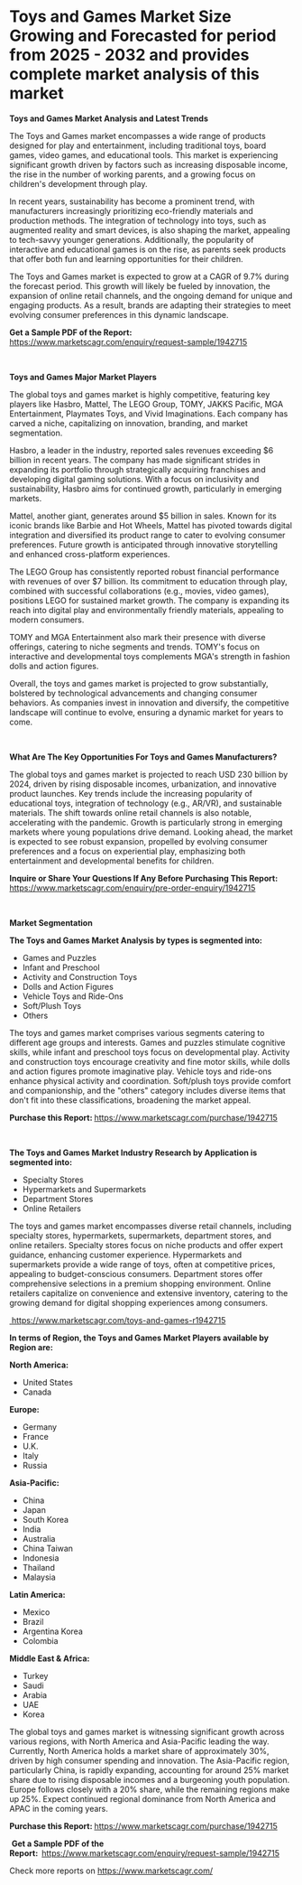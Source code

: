 <p><h1>Toys and Games Market Size Growing and Forecasted for period from 2025 - 2032 and provides complete market analysis of this market</h1></p><p><strong>Toys and Games Market Analysis and Latest Trends</strong></p>
<p><p>The Toys and Games market encompasses a wide range of products designed for play and entertainment, including traditional toys, board games, video games, and educational tools. This market is experiencing significant growth driven by factors such as increasing disposable income, the rise in the number of working parents, and a growing focus on children's development through play.</p><p>In recent years, sustainability has become a prominent trend, with manufacturers increasingly prioritizing eco-friendly materials and production methods. The integration of technology into toys, such as augmented reality and smart devices, is also shaping the market, appealing to tech-savvy younger generations. Additionally, the popularity of interactive and educational games is on the rise, as parents seek products that offer both fun and learning opportunities for their children.</p><p>The Toys and Games market is expected to grow at a CAGR of 9.7% during the forecast period. This growth will likely be fueled by innovation, the expansion of online retail channels, and the ongoing demand for unique and engaging products. As a result, brands are adapting their strategies to meet evolving consumer preferences in this dynamic landscape.</p></p>
<p><strong>Get a Sample PDF of the Report:&nbsp;</strong> <a href="https://www.marketscagr.com/enquiry/request-sample/1942715?utm_campaign=1895&utm_medium=2&utm_source=Github&utm_content=ia&utm_term=08022025&utm_id=toys-and-games">https://www.marketscagr.com/enquiry/request-sample/1942715</a></p>
<p>&nbsp;</p>
<p><strong>Toys and Games Major Market Players</strong></p>
<p><p>The global toys and games market is highly competitive, featuring key players like Hasbro, Mattel, The LEGO Group, TOMY, JAKKS Pacific, MGA Entertainment, Playmates Toys, and Vivid Imaginations. Each company has carved a niche, capitalizing on innovation, branding, and market segmentation.</p><p>Hasbro, a leader in the industry, reported sales revenues exceeding $6 billion in recent years. The company has made significant strides in expanding its portfolio through strategically acquiring franchises and developing digital gaming solutions. With a focus on inclusivity and sustainability, Hasbro aims for continued growth, particularly in emerging markets.</p><p>Mattel, another giant, generates around $5 billion in sales. Known for its iconic brands like Barbie and Hot Wheels, Mattel has pivoted towards digital integration and diversified its product range to cater to evolving consumer preferences. Future growth is anticipated through innovative storytelling and enhanced cross-platform experiences.</p><p>The LEGO Group has consistently reported robust financial performance with revenues of over $7 billion. Its commitment to education through play, combined with successful collaborations (e.g., movies, video games), positions LEGO for sustained market growth. The company is expanding its reach into digital play and environmentally friendly materials, appealing to modern consumers.</p><p>TOMY and MGA Entertainment also mark their presence with diverse offerings, catering to niche segments and trends. TOMY's focus on interactive and developmental toys complements MGA's strength in fashion dolls and action figures. </p><p>Overall, the toys and games market is projected to grow substantially, bolstered by technological advancements and changing consumer behaviors. As companies invest in innovation and diversify, the competitive landscape will continue to evolve, ensuring a dynamic market for years to come.</p></p>
<p>&nbsp;</p>
<p><strong>What Are The Key Opportunities For Toys and Games Manufacturers?</strong></p>
<p><p>The global toys and games market is projected to reach USD 230 billion by 2024, driven by rising disposable incomes, urbanization, and innovative product launches. Key trends include the increasing popularity of educational toys, integration of technology (e.g., AR/VR), and sustainable materials. The shift towards online retail channels is also notable, accelerating with the pandemic. Growth is particularly strong in emerging markets where young populations drive demand. Looking ahead, the market is expected to see robust expansion, propelled by evolving consumer preferences and a focus on experiential play, emphasizing both entertainment and developmental benefits for children.</p></p>
<p><strong>Inquire or Share Your Questions If Any Before Purchasing This Report:</strong> <a href="https://www.marketscagr.com/enquiry/pre-order-enquiry/1942715?utm_campaign=1895&utm_medium=2&utm_source=Github&utm_content=ia&utm_term=08022025&utm_id=toys-and-games">https://www.marketscagr.com/enquiry/pre-order-enquiry/1942715</a></p>
<p>&nbsp;</p>
<p><strong>Market Segmentation</strong></p>
<p><strong>The Toys and Games Market Analysis by types is segmented into:</strong></p>
<p><ul><li>Games and Puzzles</li><li>Infant and Preschool</li><li>Activity and Construction Toys</li><li>Dolls and Action Figures</li><li>Vehicle Toys and Ride-Ons</li><li>Soft/Plush Toys</li><li>Others</li></ul></p>
<p><p>The toys and games market comprises various segments catering to different age groups and interests. Games and puzzles stimulate cognitive skills, while infant and preschool toys focus on developmental play. Activity and construction toys encourage creativity and fine motor skills, while dolls and action figures promote imaginative play. Vehicle toys and ride-ons enhance physical activity and coordination. Soft/plush toys provide comfort and companionship, and the "others" category includes diverse items that don't fit into these classifications, broadening the market appeal.</p></p>
<p><strong>Purchase this Report:&nbsp;</strong><a href="https://www.marketscagr.com/purchase/1942715?utm_campaign=1895&utm_medium=2&utm_source=Github&utm_content=ia&utm_term=08022025&utm_id=toys-and-games">https://www.marketscagr.com/purchase/1942715</a></p>
<p>&nbsp;</p>
<p><strong>The Toys and Games Market Industry Research by Application is segmented into:</strong></p>
<p><ul><li>Specialty Stores</li><li>Hypermarkets and Supermarkets</li><li>Department Stores</li><li>Online Retailers</li></ul></p>
<p><p>The toys and games market encompasses diverse retail channels, including specialty stores, hypermarkets, supermarkets, department stores, and online retailers. Specialty stores focus on niche products and offer expert guidance, enhancing customer experience. Hypermarkets and supermarkets provide a wide range of toys, often at competitive prices, appealing to budget-conscious consumers. Department stores offer comprehensive selections in a premium shopping environment. Online retailers capitalize on convenience and extensive inventory, catering to the growing demand for digital shopping experiences among consumers.</p></p>
<p><a href="https://www.marketscagr.com/toys-and-games-r1942715?utm_campaign=1895&utm_medium=2&utm_source=Github&utm_content=ia&utm_term=08022025&utm_id=toys-and-games">&nbsp;https://www.marketscagr.com/toys-and-games-r1942715</a></p>
<p><strong>In terms of Region, the Toys and Games Market Players available by Region are:</strong></p>
<p>
    <p> <strong> North America: </strong>
        <ul>
            <li>United States</li>
            <li>Canada</li>
        </ul>
        </p> 
    <p> <strong> Europe: </strong>
        <ul>
            <li>Germany</li>
            <li>France</li>
            <li>U.K.</li>
            <li>Italy</li>
            <li>Russia</li>
        </ul>
        </p> 
    <p> <strong> Asia-Pacific: </strong>
        <ul>
            <li>China</li>
            <li>Japan</li>
            <li>South Korea</li>
            <li>India</li>
            <li>Australia</li>
            <li>China Taiwan</li>
            <li>Indonesia</li>
            <li>Thailand</li>
            <li>Malaysia</li>
        </ul>
        </p> 
    <p> <strong> Latin America: </strong>
        <ul>
            <li>Mexico</li>
            <li>Brazil</li>
            <li>Argentina Korea</li>
            <li>Colombia</li>
        </ul>
        </p> 
    <p> <strong> Middle East & Africa: </strong>
        <ul>
            <li>Turkey</li>
            <li>Saudi</li>
            <li>Arabia</li>
            <li>UAE</li>
            <li>Korea</li>
        </ul>
    </p>
    </p>
<p><p>The global toys and games market is witnessing significant growth across various regions, with North America and Asia-Pacific leading the way. Currently, North America holds a market share of approximately 30%, driven by high consumer spending and innovation. The Asia-Pacific region, particularly China, is rapidly expanding, accounting for around 25% market share due to rising disposable incomes and a burgeoning youth population. Europe follows closely with a 20% share, while the remaining regions make up 25%. Expect continued regional dominance from North America and APAC in the coming years.</p></p>
<p><strong>Purchase this Report: </strong><a href="https://www.marketscagr.com/purchase/1942715?utm_campaign=1895&utm_medium=2&utm_source=Github&utm_content=ia&utm_term=08022025&utm_id=toys-and-games">https://www.marketscagr.com/purchase/1942715</a></p>
<p>&nbsp;<strong>Get a Sample PDF of the Report:&nbsp;&nbsp;</strong><a href="https://www.marketscagr.com/enquiry/request-sample/1942715?utm_campaign=1895&utm_medium=2&utm_source=Github&utm_content=ia&utm_term=08022025&utm_id=toys-and-games">https://www.marketscagr.com/enquiry/request-sample/1942715</a></p>
<p><strong></strong></p>
<p>Check more reports on <a href="https://www.marketscagr.com/?utm_campaign=1895&utm_medium=2&utm_source=Github&utm_content=ia&utm_term=08022025&utm_id=toys-and-games">https://www.marketscagr.com/</a></p>